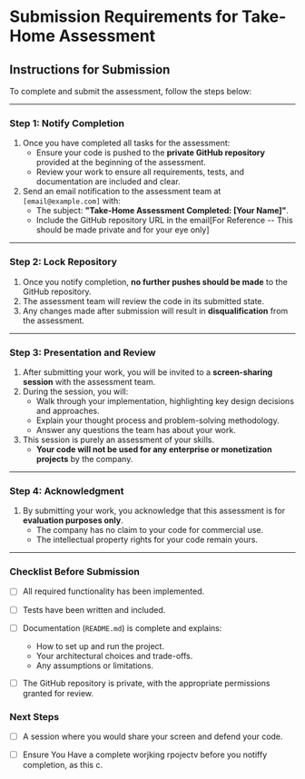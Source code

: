 # Submission Requirements for Take-Home Assessment

## **Instructions for Submission**

To complete and submit the assessment, follow the steps below:

---

### **Step 1: Notify Completion**
1. Once you have completed all tasks for the assessment:
   - Ensure your code is pushed to the **private GitHub repository** provided at the beginning of the assessment.
   - Review your work to ensure all requirements, tests, and documentation are included and clear.
2. Send an email notification to the assessment team at `[email@example.com]` with:
   - The subject: **"Take-Home Assessment Completed: [Your Name]"**.
   - Include the GitHub repository URL in the email[For Reference -- This should be made private and for your eye only]

---

### **Step 2: Lock Repository**
1. Once you notify completion, **no further pushes should be made** to the GitHub repository.
2. The assessment team will review the code in its submitted state.  
3. Any changes made after submission will result in **disqualification** from the assessment.

---

### **Step 3: Presentation and Review**
1. After submitting your work, you will be invited to a **screen-sharing session** with the assessment team.
2. During the session, you will:
   - Walk through your implementation, highlighting key design decisions and approaches.
   - Explain your thought process and problem-solving methodology.
   - Answer any questions the team has about your work.
3. This session is purely an assessment of your skills.  
   - **Your code will not be used for any enterprise or monetization projects** by the company.

---

### **Step 4: Acknowledgment**
1. By submitting your work, you acknowledge that this assessment is for **evaluation purposes only**.  
   - The company has no claim to your code for commercial use.
   - The intellectual property rights for your code remain yours.

---

### **Checklist Before Submission**
- [ ] All required functionality has been implemented.
- [ ] Tests have been written and included.
- [ ] Documentation (`README.md`) is complete and explains:
  - How to set up and run the project.
  - Your architectural choices and trade-offs.
  - Any assumptions or limitations.
- [ ] The GitHub repository is private, with the appropriate permissions granted for review.


### **Next Steps**
- [ ] A session where you would share your screen and defend your code.
- [ ] Ensure You Have a complete worjking rpojectv before you notiffy completion, as this c.



